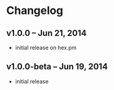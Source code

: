 Changelog
=========

## v1.0.0 – Jun 21, 2014

  * initial release on hex.pm


## v1.0.0-beta – Jun 19, 2014

  * initial release
